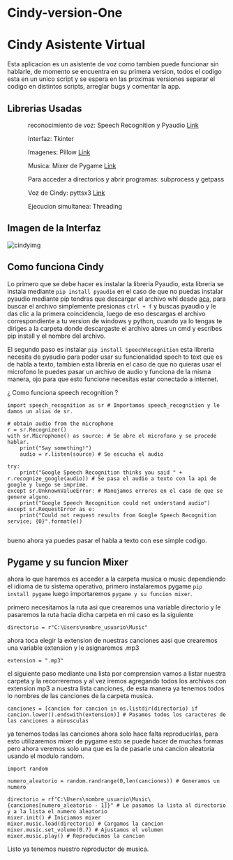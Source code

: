 # Cindy-version-One

<h1> Cindy Asistente Virtual </h1>

Esta aplicacion es un asistente de voz como tambien puede funcionar sin hablarle, de momento se encuentra en su primera version, todos el codigo esta en un unico script y se espera en las proximas versiones separar el codigo en distintos scripts, arreglar bugs y comentar la app.

<h2> Librerias Usadas </h2>

<ol>
  <ul>reconocimiento de voz: Speech Recognition y Pyaudio <a href='https://pypi.org/project/SpeechRecognition'>Link</a></ul>
  <ul>Interfaz: Tkinter</ul>
  <ul>Imagenes: Pillow <a href='https://pillow.readthedocs.io/en/stable/'>Link</a></ul>
  <ul>Musica: Mixer de Pygame <a href='https://www.pygame.org/docs/ref/music.html#pygame.mixer.music.get_busy'>Link</a></ul>
  <ul>Para acceder a directorios y abrir programas: subprocess y getpass </ul>
  <ul>Voz de Cindy: pyttsx3 <a href='https://pypi.org/project/pyttsx3/'>Link</a></ul>
  <ul>Ejecucion simultanea: Threading</ul>
</ol>  
  
  <h2>Imagen de la Interfaz</h2>
  
  ![cindyimg](https://user-images.githubusercontent.com/61121429/103034120-e9f15f00-4542-11eb-8670-eea4929b01b0.PNG)


<h2> Como funciona Cindy </h2>

Lo primero que se debe hacer es instalar la libreria Pyaudio, esta libreria se instala mediante `pip install pyaudio` en el caso de que no puedas instalar pyaudio mediante pip tendras que descargar el archivo whl desde <a href="https://www.lfd.uci.edu/~gohlke/pythonlibs/#pyaudio">aca</a>, para buscar el archivo simplemente presionas `ctrl + f` y buscas pyaudio y le das clic a la primera coincidencia, luego de eso descargas el archivo correspondiente a tu version de windows y python, cuando ya lo tengas te diriges a la carpeta donde descargaste el archivo abres un cmd y escribes pip install y el nombre del archivo.

El segundo paso es instalar `pip install SpeechRecognition` esta libreria necesita de pyaudio para poder usar su funcionalidad spech to text que es de habla a texto, tambien esta libreria en el caso de que no quieras usar el microfono le puedes pasar un archivo de audio y funciona de la misma manera, ojo para que esto funcione necesitas estar conectado a internet.

¿ Como funciona speech recognition ?

```
import speech_recognition as sr # Importamos speech_recognition y le damos un alias de sr.

# obtain audio from the microphone
r = sr.Recognizer()
with sr.Microphone() as source: # Se abre el microfono y se procede hablar.
    print("Say something!")
    audio = r.listen(source) # Se escucha el audio
    
try:
    print("Google Speech Recognition thinks you said " + r.recognize_google(audio)) # Se pasa el audio a texto con la api de google y luego se imprime.
except sr.UnknownValueError: # Manejamos errores en el caso de que se genere alguno.
    print("Google Speech Recognition could not understand audio")
except sr.RequestError as e:
    print("Could not request results from Google Speech Recognition service; {0}".format(e))
    
```

bueno ahora ya puedes pasar el habla a texto con ese simple codigo.


<h2> Pygame y su funcion Mixer </h2>

ahora lo que haremos es acceder a la carpeta musica o music dependiendo el idioma de tu sistema operativo, primero instalaremos pygame `pip install pygame` luego importaremos `pygame y su funcion mixer`.

primero necesitamos la ruta asi que crearemos una variable directorio y le pasaremos la ruta hacia dicha carpeta en mi caso es la siguiente

`directorio = r"C:\Users\nombre_usuario\Music"`

ahora toca elegir la extension de nuestras canciones aasi que crearemos una variable extension y le asignaremos .mp3

`extension = ".mp3"`

el siguiente paso mediante una lista por comprension vamos a listar nuestra carpeta y la recorreremos y al vez iremos agregando todos los archivos con extension mp3 a nuestra lista canciones, de esta manera ya tenemos todos lo nombres de las canciones de la carpeta musica.

`canciones = [cancion for cancion in os.listdir(directorio) if cancion.lower().endswith(extension)] # Pasamos todos los caracteres de las canciones a minusculas`

ya tenemos todas las canciones ahora solo hace falta reproducirlas, para esto utilizaremos mixer de pygame esto se puede hacer de muchas formas pero ahora veremos solo una que es la de pasarle una cancion aleatoria usando el modulo random.

```
import random

numero_aleatorio = random.randrange(0,len(canciones)) # Generamos un numero

directorio = rf"C:\Users\nombre_usuario\Music\{canciones[numero_aleatorio - 1]}" # Le pasamos la lista al directorio y a la lista el numero aleatorio
mixer.init() # Iniciamos mixer
mixer.music.load(directorio) # Cargamos la cancion
mixer.music.set_volume(0.7) # Ajustamos el volumen
mixer.music.play() # Reproducimos la cancion
```

Listo ya tenemos nuestro reproductor de musica.

